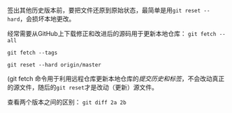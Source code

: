 签出其他历史版本前，要把文件还原到原始状态，最简单是用`git reset --hard`，会损坏本地更改。

经常需要从GitHub上下载修正和改进后的源码用于更新本地仓库：
`git fetch --all`

`git fetch --tags` 

`git reset --hard origin/master`

(git fetch 命令用于利用远程仓库更新本地仓库的*提交历史和标签*，不会改动真正的源文件，随后的`git reset`才是改动（更新）源文件。

查看两个版本之间的区别：
`git diff 2a 2b`